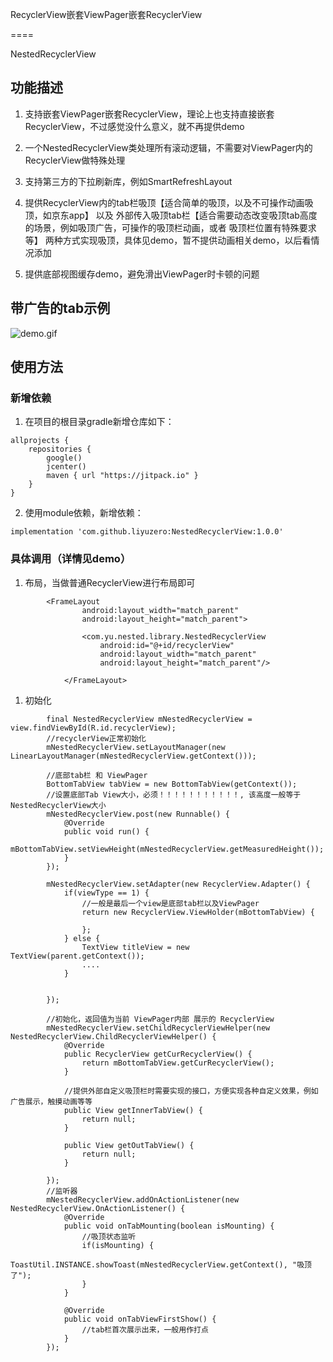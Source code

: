RecyclerView嵌套ViewPager嵌套RecyclerView

====

NestedRecyclerView

## 功能描述

1. 支持嵌套ViewPager嵌套RecyclerView，理论上也支持直接嵌套RecyclerView，不过感觉没什么意义，就不再提供demo

2. 一个NestedRecyclerView类处理所有滚动逻辑，不需要对ViewPager内的RecyclerView做特殊处理

3. 支持第三方的下拉刷新库，例如SmartRefreshLayout

4. 提供RecyclerView内的tab栏吸顶【适合简单的吸顶，以及不可操作动画吸顶，如京东app】 以及
 外部传入吸顶tab栏【适合需要动态改变吸顶tab高度的场景，例如吸顶广告，可操作的吸顶栏动画，或者
 吸顶栏位置有特殊要求等】
 两种方式实现吸顶，具体见demo，暂不提供动画相关demo，以后看情况添加
 
5. 提供底部视图缓存demo，避免滑出ViewPager时卡顿的问题

## 带广告的tab示例

![demo.gif](https://upload-images.jianshu.io/upload_images/10639439-6c201deae8678aee.gif?imageMogr2/auto-orient/strip)

## 使用方法

### 新增依赖

1. 在项目的根目录gradle新增仓库如下：

```
allprojects {
    repositories {
        google()
        jcenter()
        maven { url "https://jitpack.io" }
    }
}
```

2. 使用module依赖，新增依赖：

```
implementation 'com.github.liyuzero:NestedRecyclerView:1.0.0'
```

### 具体调用（详情见demo）

1. 布局，当做普通RecyclerView进行布局即可

```
        <FrameLayout
                android:layout_width="match_parent"
                android:layout_height="match_parent">
        
                <com.yu.nested.library.NestedRecyclerView
                    android:id="@+id/recyclerView"
                    android:layout_width="match_parent"
                    android:layout_height="match_parent"/>
        
            </FrameLayout>

```

1. 初始化

```
        final NestedRecyclerView mNestedRecyclerView = view.findViewById(R.id.recyclerView);
        //recyclerView正常初始化
        mNestedRecyclerView.setLayoutManager(new LinearLayoutManager(mNestedRecyclerView.getContext()));
        
        //底部tab栏 和 ViewPager
        BottomTabView tabView = new BottomTabView(getContext());
        //设置底部Tab View大小，必须！！！！！！！！！！！, 该高度一般等于NestedRecyclerView大小
        mNestedRecyclerView.post(new Runnable() {
            @Override
            public void run() {
                mBottomTabView.setViewHeight(mNestedRecyclerView.getMeasuredHeight());
            }
        });

        mNestedRecyclerView.setAdapter(new RecyclerView.Adapter() {
            if(viewType == 1) {
                //一般是最后一个view是底部tab栏以及ViewPager
                return new RecyclerView.ViewHolder(mBottomTabView) {
                
                };
            } else {
                TextView titleView = new TextView(parent.getContext());
                ....
            }
            
            
        });

        //初始化，返回值为当前 ViewPager内部 展示的 RecyclerView
        mNestedRecyclerView.setChildRecyclerViewHelper(new NestedRecyclerView.ChildRecyclerViewHelper() {
            @Override
            public RecyclerView getCurRecyclerView() {
                return mBottomTabView.getCurRecyclerView();
            }

            //提供外部自定义吸顶栏时需要实现的接口，方便实现各种自定义效果，例如广告展示，触摸动画等等
            public View getInnerTabView() {
                return null;
            }
    
            public View getOutTabView() {
                return null;
            }

        });
        //监听器
        mNestedRecyclerView.addOnActionListener(new NestedRecyclerView.OnActionListener() {
            @Override
            public void onTabMounting(boolean isMounting) {
                //吸顶状态监听
                if(isMounting) {
                    ToastUtil.INSTANCE.showToast(mNestedRecyclerView.getContext(), "吸顶了");
                }
            }

            @Override
            public void onTabViewFirstShow() {
                //tab栏首次展示出来，一般用作打点
            }
        });

```

